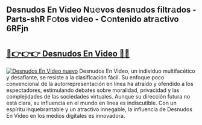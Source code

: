 ## Desnudos En Video N𝚞𝚎vos desn𝚞dos filtr𝚊dos - Parts-shR F𝚘tos vid𝚎o - C𝚘ntenido atr𝚊ctivo 6RFjn

# <h2><a href="http://mb170v.tromn.icu/?c=Desnudos+En+Video">🔗👉👉👉 Desnudos En Video 🔗🔗</a></h2>

[![Desnudos En Video nuevo](https://i.imgur.com/pEAQMta.gif)](http://mb170v.tromn.icu/?c=Desnudos+En+Video)
Desnudos En Video, un individuo multifacético y desafiante, se resiste a la clasificación fácil. Su enfoque poco convencional de la autorrepresentación en línea ha atraído y ofendido a los espectadores, estimulando debates sobre moralidad, privacidad y las complejidades de las sociedades virtuales. Aunque su dirección futura no está clara, su influencia en el mundo en línea es indiscutible. Con un espíritu inquebrantable y un atractivo innegable, la influencia de Desnudos En Video en los medios digitales es innovadora.
